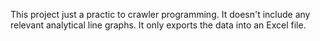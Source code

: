 This project just a practic to crawler programming.
It doesn't include any relevant analytical line graphs.
It only exports the data into an Excel file.

